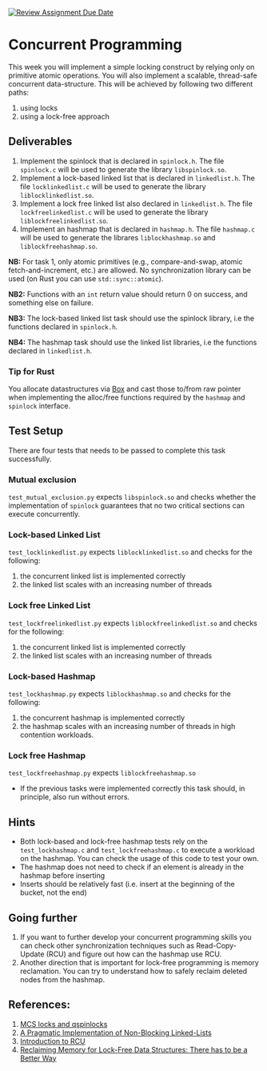 [![Review Assignment Due Date](https://classroom.github.com/assets/deadline-readme-button-24ddc0f5d75046c5622901739e7c5dd533143b0c8e959d652212380cedb1ea36.svg)](https://classroom.github.com/a/GUEdkqaQ)
# Concurrent Programming

This week you will implement a simple locking construct by relying only on primitive atomic operations. You will also implement a scalable, thread-safe concurrent data-structure. This will be achieved by following two different paths:
1. using locks
2. using a lock-free approach

## Deliverables

1. Implement the spinlock that is declared in `spinlock.h`. The file `spinlock.c` will be used to generate the library `libspinlock.so`.
2. Implement a lock-based linked list that is declared in `linkedlist.h`. The file `locklinkedlist.c` will be used to generate the library `liblocklinkedlist.so`.
3. Implement a lock free linked list also declared in `linkedlist.h`. The file `lockfreelinkedlist.c` will be used to generate the library `liblockfreelinkedlist.so`.
4. Implement an hashmap that is declared in `hashmap.h`.  The file `hashmap.c` will be used to generate the librares `liblockhashmap.so` and `liblockfreehashmap.so`.

**NB:** For task 1, only atomic primitives (e.g., compare-and-swap, atomic fetch-and-increment, etc.) are allowed. No synchronization library can be used (on Rust you can use `std::sync::atomic`).

**NB2:** Functions with an `int` return value should return 0 on success, and something else on failure.

**NB3:** The lock-based linked list task should use the spinlock library, i.e the functions declared in `spinlock.h`.

**NB4:** The hashmap task should use the linked list libraries, i.e the functions declared in `linkedlist.h`.

### Tip for Rust

You allocate datastructures via
[Box](https://doc.rust-lang.org/std/boxed/struct.Box.html) and cast those
to/from raw pointer when implementing the alloc/free functions required by the
`hashmap` and `spinlock` interface.

## Test Setup
There are four tests that needs to be passed to complete this task successfully.

### Mutual exclusion
`test_mutual_exclusion.py` expects `libspinlock.so` and checks whether the implementation of `spinlock` guarantees that no two critical sections can execute concurrently.

### Lock-based Linked List
`test_locklinkedlist.py` expects `liblocklinkedlist.so` and checks for the following:
1. the concurrent linked list is implemented correctly
2. the linked list scales with an increasing number of threads

### Lock free Linked List
`test_lockfreelinkedlist.py` expects `liblockfreelinkedlist.so` and checks for the following:
1. the concurrent linked list is implemented correctly
2. the linked list scales with an increasing number of threads

### Lock-based Hashmap
`test_lockhashmap.py` expects `liblockhashmap.so` and checks for the following:
1. the concurrent hashmap is implemented correctly
2. the hashmap scales with an increasing number of threads in high contention workloads.

### Lock free Hashmap
`test_lockfreehashmap.py` expects `liblockfreehashmap.so`
- If the previous tasks were implemented correctly this task should, in principle, also run without errors.


## Hints
- Both lock-based and lock-free hashmap tests rely on the `test_lockhashmap.c` and `test_lockfreehashmap.c` to execute a workload on the hashmap. You can check the usage of this code to test your own.
- The hashmap does not need to check if an element is already in the hashmap before inserting
- Inserts should be relatively fast (i.e. insert at the beginning of the bucket, not the end)

## Going further
1. If you want to further develop your concurrent programming skills you can check other synchronization techniques such as Read-Copy-Update (RCU) and figure out how can the hashmap use RCU.  
2. Another direction that is important for lock-free programming is memory reclamation. You can try to understand how to safely reclaim deleted nodes from the hashmap.

## References:
1. [MCS locks and qspinlocks](https://lwn.net/Articles/590243/)
2. [A Pragmatic Implementation of Non-Blocking Linked-Lists](https://www.cl.cam.ac.uk/research/srg/netos/papers/2001-caslists.pdf)
3. [Introduction to RCU](http://www2.rdrop.com/~paulmck/RCU/)
4. [Reclaiming Memory for Lock-Free Data Structures: There has to be a Better Way](https://arxiv.org/pdf/1712.01044.pdf)


 
